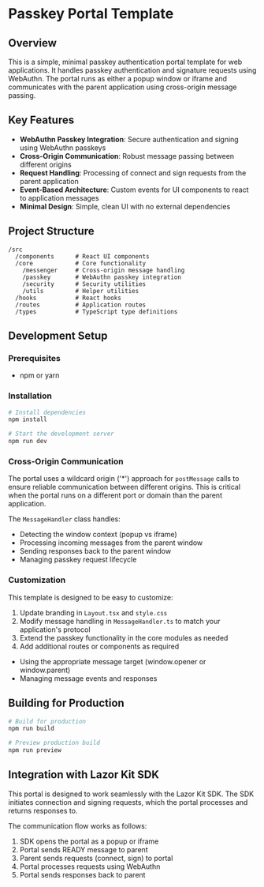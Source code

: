 # Passkey Portal Template

## Overview

This is a simple, minimal passkey authentication portal template for web applications. It handles passkey authentication and signature requests using WebAuthn. The portal runs as either a popup window or iframe and communicates with the parent application using cross-origin message passing.

## Key Features

- **WebAuthn Passkey Integration**: Secure authentication and signing using WebAuthn passkeys
- **Cross-Origin Communication**: Robust message passing between different origins
- **Request Handling**: Processing of connect and sign requests from the parent application
- **Event-Based Architecture**: Custom events for UI components to react to application messages
- **Minimal Design**: Simple, clean UI with no external dependencies

## Project Structure

```
/src
  /components      # React UI components
  /core            # Core functionality
    /messenger     # Cross-origin message handling
    /passkey       # WebAuthn passkey integration
    /security      # Security utilities
    /utils         # Helper utilities
  /hooks           # React hooks
  /routes          # Application routes
  /types           # TypeScript type definitions
```

## Development Setup

### Prerequisites
- npm or yarn

### Installation

```bash
# Install dependencies
npm install

# Start the development server
npm run dev
```

### Cross-Origin Communication

The portal uses a wildcard origin ('*') approach for `postMessage` calls to ensure reliable communication between different origins. This is critical when the portal runs on a different port or domain than the parent application.

The `MessageHandler` class handles:
- Detecting the window context (popup vs iframe)
- Processing incoming messages from the parent window
- Sending responses back to the parent window
- Managing passkey request lifecycle

### Customization

This template is designed to be easy to customize:

1. Update branding in `Layout.tsx` and `style.css`
2. Modify message handling in `MessageHandler.ts` to match your application's protocol
3. Extend the passkey functionality in the core modules as needed
4. Add additional routes or components as required
- Using the appropriate message target (window.opener or window.parent)
- Managing message events and responses

## Building for Production

```bash
# Build for production
npm run build

# Preview production build
npm run preview
```

## Integration with Lazor Kit SDK

This portal is designed to work seamlessly with the Lazor Kit SDK. The SDK initiates connection and signing requests, which the portal processes and returns responses to.

The communication flow works as follows:

1. SDK opens the portal as a popup or iframe
2. Portal sends READY message to parent
3. Parent sends requests (connect, sign) to portal
4. Portal processes requests using WebAuthn
5. Portal sends responses back to parent

